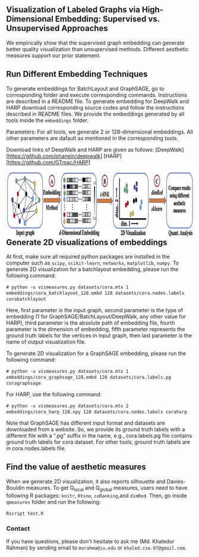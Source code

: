 ## Visualization of Labeled Graphs via High-Dimensional Embedding: Supervised vs. Unsupervised Approaches
We empirically show that the supervised graph embedding can generate better quality visualization than unsupervised methods. Different aesthetic measures support our prior statement.

## Run Different  Embedding Techniques
To generate embeddings for BatchLayout and GraphSAGE, go to corresponding folder and execute corresponding commands. Instructions are described in a README file. To generate embedding for DeepWalk and HARP download corresponding source codes and follow the instructions described in README files. We provide the embeddings generated by all tools inside the `embeddings` folder.

Parameters: For all tools, we generate 2 or 128-dimensional embeddings. All other parameters are dafault as mentioned in the corresponding tools. 

Download links of DeepWalk and HARP are given as follows:
[DeepWalk][https://github.com/phanein/deepwalk]
[HARP][https://github.com/GTmac/HARP]

<img align="left" width="850" height="180" src="./visualizations/vispipeline.png">

## Generate 2D visualizations of embeddings
At first, make sure all required python packages are installed in the computer such as `scipy`, `scikit-learn`, `networkx`, `matplotlib`, `numpy`. To generate 2D visualization for a batchlayout embedding, please run the following command:
```
# python -u vismeasures.py datasets/cora.mtx 1 embeddings/cora_batchlayout_128.embd 128 datasets/cora.nodes.labels corabatchlayout
```
Here, first parameter is the input graph, second parameter is the type of embedding (1 for GraphSAGE/BatchLayout/DeepWalk, any other value for HARP), third parameter is the absolute path of embedding file, fourth parameter is the dimension of embedding, fifth parameter represents the ground truth labels for the vertices in input graph, then last parameter is the name of output visualization file.

To generate 2D visualization for a GraphSAGE embedding, please run the following command:
```
# python -u vismeasures.py datasets/cora.mtx 1 embeddings/cora_graphsage_128.embd 128 datasets/cora.labels.pg coragraphsage
```
For HARP, use the following command:
```
# python -u vismeasures.py datasets/cora.mtx 2 embeddings/cora_harp_128.npy 128 datasets/cora.nodes.labels coraharp
```
Note that GraphSAGE has different input format and datasets are downloaded from a website. So, we provide its ground truth labels with a different file with a ".pg" suffix in the name, e.g., cora.labels.pg file contains ground truth labels for cora dataset. For other tools, ground truth labels are in cora.nodes.labels file.

## Find the value of aesthetic measures
When we generate 2D visualization, it also reports silhouette and Davies-Bouldin measures. To get Q<sub>local</sub> and Q<sub>global</sub> measures, users need to have following R packages: `knitr`, `Rtsne`, `coRanking`,and `dimRed`. Then, go inside `qmeasures` folder and run the following:
```
Rscript test.R
```


### Contact 
If you have questions, please don't hesitate to ask me (Md. Khaledur Rahman) by sending email to `morahma@iu.edu` or `khaled.cse.07@gmail.com`.

